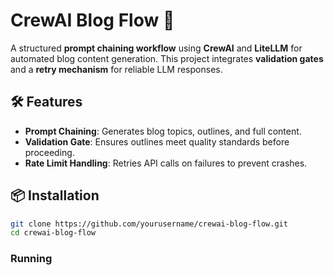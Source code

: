 # CrewAI Blog Flow 🚀  

A structured **prompt chaining workflow** using **CrewAI** and **LiteLLM** for automated blog content generation. This project integrates **validation gates** and a **retry mechanism** for reliable LLM responses.  

## 🛠 Features  
- **Prompt Chaining**: Generates blog topics, outlines, and full content.  
- **Validation Gate**: Ensures outlines meet quality standards before proceeding.  
- **Rate Limit Handling**: Retries API calls on failures to prevent crashes.  

## 📦 Installation  
```bash
git clone https://github.com/yourusername/crewai-blog-flow.git
cd crewai-blog-flow

```

### Running 
```bash 

```
